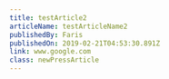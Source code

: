 ```yaml
---
title: testArticle2
articleName: testArticleName2
publishedBy: Faris
publishedOn: 2019-02-21T04:53:30.891Z
link: www.google.com
class: newPressArticle
---
```


